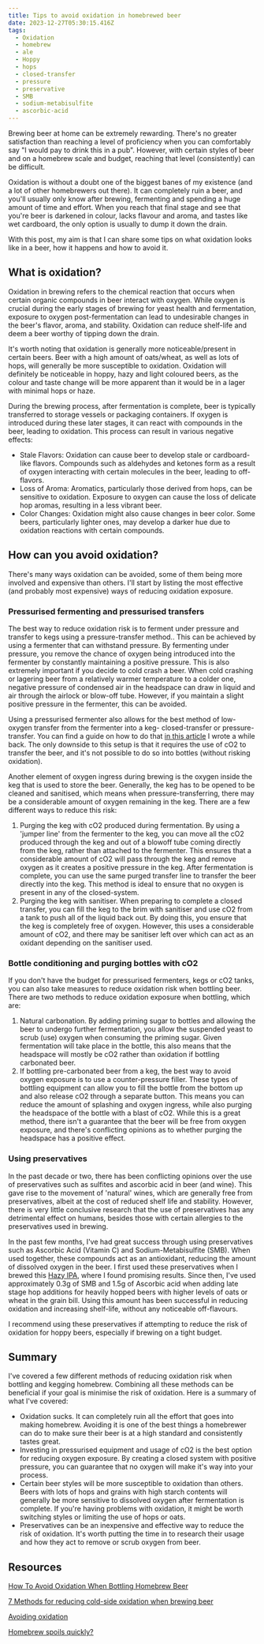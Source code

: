 ```yaml
---
title: Tips to avoid oxidation in homebrewed beer
date: 2023-12-27T05:30:15.416Z
tags: 
  - Oxidation
  - homebrew
  - ale
  - Hoppy
  - hops
  - closed-transfer
  - pressure
  - preservative
  - SMB
  - sodium-metabisulfite
  - ascorbic-acid
---
```


Brewing beer at home can be extremely rewarding. There's no greater satisfaction than reaching a level of proficiency when you can comfortably say "I would pay to drink this in a pub". However, with certain styles of beer and on a homebrew scale and budget, reaching that level (consistently) can be difficult. 

Oxidation is without a doubt one of the biggest banes of my existence (and a lot of other homebrewers out there). It can completely ruin a beer, and you'll usually only know after brewing, fermenting and spending a huge amount of time and effort. When you reach that final stage and see that you're beer is darkened in colour, lacks flavour and aroma, and tastes like wet cardboard, the only option is usually to dump it down the drain.

With this post, my aim is that I can share some tips on what oxidation looks like in a beer, how it happens and how to avoid it.

## What is oxidation?

Oxidation in brewing refers to the chemical reaction that occurs when certain organic compounds in beer interact with oxygen. While oxygen is crucial during the early stages of brewing for yeast health and fermentation, exposure to oxygen post-fermentation can lead to undesirable changes in the beer's flavor, aroma, and stability. Oxidation can reduce shelf-life and deem a beer worthy of tipping down the drain. 

I﻿t's worth noting that oxidation is generally more noticeable/present in certain beers. Beer with a high amount of oats/wheat, as well as lots of hops, will generally be more susceptible to oxidation. Oxidation will definitely be noticeable in hoppy, hazy and light coloured beers, as the colour and taste change will be more apparent than it would be in a lager with minimal hops or haze. 

During the brewing process, after fermentation is complete, beer is typically transferred to storage vessels or packaging containers. If oxygen is introduced during these later stages, it can react with compounds in the beer, leading to oxidation. This process can result in various negative effects:

* Stale Flavors: Oxidation can cause beer to develop stale or cardboard-like flavors. Compounds such as aldehydes and ketones form as a result of oxygen interacting with certain molecules in the beer, leading to off-flavors.
* Loss of Aroma: Aromatics, particularly those derived from hops, can be sensitive to oxidation. Exposure to oxygen can cause the loss of delicate hop aromas, resulting in a less vibrant beer.
* Color Changes: Oxidation might also cause changes in beer color. Some beers, particularly lighter ones, may develop a darker hue due to oxidation reactions with certain compounds.

## How can you avoid oxidation?

There's many ways oxidation can be avoided, some of them being more involved and expensive than others. I'll start by listing the most effective (and probably most expensive) ways of reducing oxidation exposure.

### Pressurised fermenting and pressurised transfers

The best way to reduce oxidation risk is to ferment under pressure and transfer to kegs using a pressure-transfer method.. This can be achieved by using a fermenter that can withstand pressure. By fermenting under pressure, you remove the chance of oxygen being introduced into the fermenter by constantly maintaining a positive pressure. This is also extremely important if you decide to cold crash a beer. When cold crashing or lagering beer from a relatively warmer temperature to a colder one, negative pressure of condensed air in the headspace can draw in liquid and air through the airlock or blow-off tube. However, if you maintain a slight positive pressure in the fermenter, this can be avoided.

Using a pressurised fermenter also allows for the best method of low-oxygen transfer from the fermenter into a keg- closed-transfer or pressure-transfer. You can find a guide on how to do that [in this article](https://krakenbrewing.netlify.app/post/2020-08-20-closed-transfer-guide/) I wrote a while back. The only downside to this setup is that it requires the use of cO2 to transfer the beer, and it's not possible to do so into bottles (without risking oxidation).

A﻿nother element of oxygen ingress during brewing is the oxygen inside the keg that is used to store the beer. Generally, the keg has to be opened to be cleaned and sanitised, which means when pressure-transferring, there may be a considerable amount of oxygen remaining in the keg. There are a few different ways to reduce this risk:

1. P﻿urging the keg with cO2 produced during fermentation. By using a 'jumper line' from the fermenter to the keg, you can move all the cO2 produced through the keg and out of a blowoff tube coming directly from the keg, rather than attached to the fermenter. This ensures that a considerable amount of cO2 will pass through the keg and remove oxygen as it creates a positive pressure in the keg. After fermentation is complete, you can use the same purged transfer line to transfer the beer directly into the keg. This method is ideal to ensure that no oxygen is present in any of the closed-system. 
2. P﻿urging the keg with sanitiser. When preparing to complete a closed transfer, you can fill the keg to the brim with sanitiser and use cO2 from a tank to push all of the liquid back out. By doing this, you ensure that the keg is completely free of oxygen. However, this uses a considerable amount of cO2, and there may be sanitiser left over which can act as an oxidant depending on the sanitiser used. 

### Bottle conditioning and purging bottles with cO2

I﻿f you don't have the budget for pressurised fermenters, kegs or cO2 tanks, you can also take measures to reduce oxidation risk when bottling beer. There are two methods to reduce oxidation exposure when bottling, which are:

1. Natural carbonation. By adding priming sugar to bottles and allowing the beer to undergo further fermentation, you allow the suspended yeast to scrub (use) oxygen when consuming the priming sugar. Given fermentation will take place in the bottle, this also means that the headspace will mostly be cO2 rather than oxidation if bottling carbonated beer. 
2. I﻿f bottling pre-carbonated beer from a keg, the best way to avoid oxygen exposure is to use a counter-pressure filler. These types of bottling equipment can allow you to fill the bottle from the bottom up and also release cO2 through a separate button. This means you can reduce the amount of splashing and oxygen ingress, while also purging the headspace of the bottle with a blast of cO2. While this is a great method, there isn't a guarantee that the beer will be free from oxygen exposure, and there's conflicting opinions as to whether purging the headspace has a positive effect.

### U﻿sing preservatives

In the past decade or two, there has been conflicting opinions over the use of preservatives such as sulfites and ascorbic acid in beer (and wine). This gave rise to the movement of 'natural' wines, which are generally free from preservatives, albeit at the cost of reduced shelf life and stability. However, there is very little conclusive research that the use of preservatives has any detrimental effect on humans, besides those with certain allergies to the preservatives used in brewing. 

In the past few months, I've had great success through using preservatives such as Ascorbic Acid (Vitamin C) and Sodium-Metabisulfite (SMB). When used together, these compounds act as an antioxidant, reducing the amount of dissolved oxygen in the beer. I first used these preservatives when I brewed this [Hazy IPA](https://krakenbrewing.netlify.app/post/2023-03-02-ddh-oat-cream-tropical-hazy/), where I found promising results.  Since then, I've used approximately 0.3g of SMB and 1.5g of Ascorbic acid when adding late stage hop additions for heavily hopped beers with higher levels of oats or wheat in the grain bill. Using this amount has been successful in reducing oxidation and increasing shelf-life, without any noticeable off-flavours.

I﻿ recommend using these preservatives if attempting to reduce the risk of oxidation for hoppy beers, especially if brewing on a tight budget.

## S﻿ummary

I﻿'ve covered a few different methods of reducing oxidation risk when bottling and kegging homebrew. Combining all these methods can be beneficial if your goal is minimise the risk of oxidation. Here is a summary of what I've covered:

* Oxidation sucks. It can completely ruin all the effort that goes into making homebrew. Avoiding it is one of the best things a homebrewer can do to make sure their beer is at a high standard and consistently tastes great.
* Investing in pressurised equipment and usage of cO2 is the best option for reducing oxygen exposure. By creating a closed system with positive pressure, you can guarantee that no oxygen will make it's way into your process. 
* Certain beer styles will be more susceptible to oxidation than others. Beers with lots of hops and grains with high starch contents will generally be more sensitive to dissolved oxygen after fermentation is complete. If you're having problems with oxidation, it might be worth switching styles or limiting the use of hops or oats. 
* Preservatives can be an inexpensive and effective way to reduce the risk of oxidation. It's worth putting the time in to research their usage and how they act to remove or scrub oxygen from beer. 

## R﻿esources

[How To Avoid Oxidation When Bottling Homebrew Beer](https://yeastplatform.com.au/avoid-oxidation-when-bottling#:~:text=Pressure%20Ferment%20and%20Use%20a%20Counterflow%20Bottle%20Filler&text=This%20helps%20to%20reduce%20the,clearer%2C%20cleaner%2Dtasting%20beer.)

[7 Methods for reducing cold-side oxidation when brewing beer](https://brulosophy.com/2018/05/10/7-methods-for-reducing-cold-side-oxidation-when-brewing-beer/)

[A﻿voiding oxidation](https://beerandbrewing.com/avoiding-oxidation/)

[H﻿omebrew spoils quickly?](https://byo.com/mr-wizard/homebrew-spoils-quickly/)